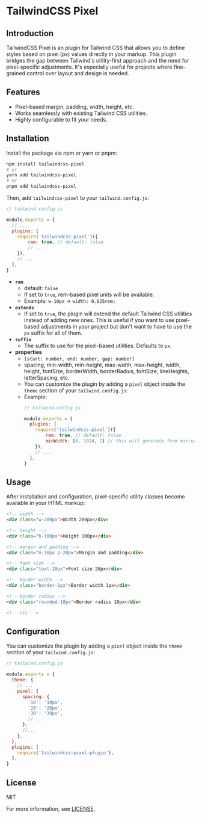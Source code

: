 # TailwindCSS Pixel 

## Introduction

TailwindCSS Pixel is an plugin for Tailwind CSS that allows you to define styles based on pixel (px) values directly in your markup. This plugin bridges the gap between Tailwind's utility-first approach and the need for pixel-specific adjustments. It's especially useful for projects where fine-grained control over layout and design is needed.

## Features

- Pixel-based margin, padding, width, height, etc.
- Works seamlessly with existing Tailwind CSS utilities.
- Highly configurable to fit your needs.

## Installation

Install the package via npm or yarn or pnpm:

```bash
npm install tailwindcss-pixel
# or
yarn add tailwindcss-pixel
# or
pnpm add tailwindcss-pixel
```

Then, add `tailwindcss-pixel` to your `tailwind.config.js`:

```javascript
// tailwind.config.js

module.exports = {
  // ...
  plugins: [
    require('tailwindcss-pixel')({
        rem: true, // default: false
        // ...
    }),
    // ...
  ],
}
```

- **`rem`**
  - default: `false`
  - If set to `true`, rem-based pixel units will be available. 
  - Example: `w-10px` → `width: 0.625rem;`
- **`extends`**
  - If set to `true`, the plugin will extend the default Tailwind CSS utilities instead of adding new ones. This is useful if you want to use pixel-based adjustments in your project but don't want to have to use the `px` suffix for all of them.
- **`suffix`**
  - The suffix to use for the pixel-based utilities. Defaults to `px`.
- **properties**
  - `[start: number, end: number, gap: number]`
  - spacing, min-width, min-height, max-width, max-height, width, height, fontSize, borderWidth, borderRadius, fontSize, lineHeights, letterSpacing, etc.
  - You can customize the plugin by adding a `pixel` object inside the `theme` section of your `tailwind.config.js`:
  - Example: 
    ```javascript
    // tailwind.config.js

    module.exports = {
      plugins: [
        require('tailwindcss-pixel')({
            rem: true, // default: false
            minWidth: [0, 1024, 2] // this will generate from min-w-0 to min-w-1024 with 2px gap
        }),
        // ...
      ],
    }
    ```
    
## Usage

After installation and configuration, pixel-specific utility classes become available in your HTML markup:

```html
<!-- width -->
<div class="w-200px">Width 200px</div>

<!-- height -->
<div class="h-100px">Height 100px</div>

<!-- margin and padding -->
<div class="m-10px p-20px">Margin and padding</div>

<!-- font size -->
<div class="text-20px">Font size 20px</div>

<!-- border width -->
<div class="border-1px">Border width 1px</div>

<!-- border radius -->
<div class="rounded-10px">Border radius 10px</div>

<!-- etc -->
```

## Configuration

You can customize the plugin by adding a `pixel` object inside the `theme` section of your `tailwind.config.js`:

```javascript
// tailwind.config.js

module.exports = {
  theme: {
    // ...
    pixel: {
      spacing: {
        '10': '10px',
        '20': '20px',
        '30': '30px',
        // ...
      },
      //...
    },
  },
  plugins: [
    require('tailwindcss-pixel-plugin'),
  ],
}
```

## License

MIT

For more information, see [LICENSE](LICENSE).


